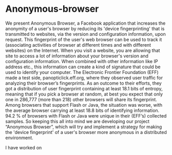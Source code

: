 # Anonymous-browser
We present Anonymous Browser, a Facebook application that increases the anonymity of a user's
browser by reducing its 'device fingerprinting' that is transmitted to websites, via the version and
configuration information, upon request. This fingerprint of the user's web browser can be
used to track it (associating activities of browser at different times and with different websites) on the Internet. When you visit a website, you are allowing that site to access a lot of
information about your browser's version and configuration information. When combined with
other information like IP address etc., this information can create a kind of signature that could
be used to identify your computer. The Electronic Frontier Foundation (EFF) made a test side,
panopticlick.eff.org, where they observed user traffic for analyzing their browser’s fingerprints.
As an outcome to their efforts, they got a distribution of user fingerprint containing at
least 18.1 bits of entropy, meaning that if you pick a browser at random, at best you expect that
only one in 286,777 (more than 218) other browsers will share its fingerprint. Among browsers
that support Flash or Java, the situation was worse, with the average browser carrying at least
18.8 bits of identifying information. 94.2 % of browsers with Flash or Java were unique in their
(EFF’s) collected samples. So keeping this all into mind we are developing our project
“Anonymous Browser”, which will try and implement a strategy for making the 'device
fingerprint' of a user's browser more anonymous in a distributed environment.

I have worked on 


